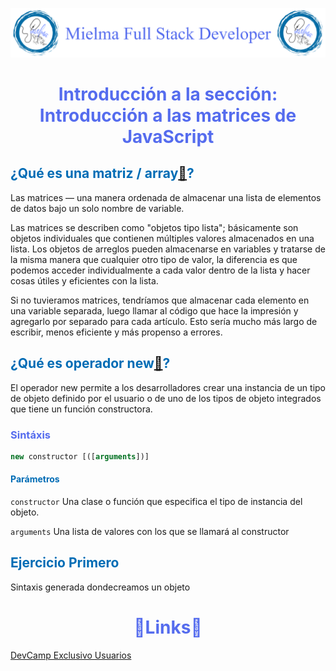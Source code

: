 ![Logo Mielma](Logo/Logo_Encabezado.png)

# <center><b><font color="#556CEE">Introducción a la sección: Introducción a las matrices de JavaScript</font></b>
## <b><font color="#006cb5">¿Qué es una matriz / array[🔗](https://developer.mozilla.org/es/docs/Learn/JavaScript/First_steps/Arrays])?</font></b>

Las matrices — una manera ordenada de almacenar una lista de elementos de datos bajo un solo nombre de variable. 

Las matrices se describen como "objetos tipo lista"; básicamente son objetos individuales que contienen múltiples valores almacenados en una lista. Los objetos de arreglos pueden almacenarse en variables y tratarse de la misma manera que cualquier otro tipo de valor, la diferencia es que podemos acceder individualmente a cada valor dentro de la lista y hacer cosas útiles y eficientes con la lista.

Si no tuvieramos matrices, tendríamos que almacenar cada elemento en una variable separada, luego llamar al código que hace la impresión y agregarlo por separado para cada artículo. Esto sería mucho más largo de escribir, menos eficiente y más propenso a errores.

## <b><font color="#006cb5">¿Qué es operador new[🔗](https://developer.mozilla.org/es/docs/Learn/JavaScript/First_steps/Arrays])?</font></b>

El operador new permite a los desarrolladores crear una instancia de un tipo de objeto definido por el usuario o de uno de los tipos de objeto integrados que tiene un función constructora.

### <font color="#556CEE">Sintáxis</font>

```js
new constructor [([arguments])]
```
#### <font color='#006cb5'>Parámetros</font>

`constructor`
Una clase o función que especifica el tipo de instancia del objeto.

`arguments`
Una lista de valores con los que se llamará al constructor



## <font color="#006cb5">Ejercicio Primero</font>
Sintaxis generada dondecreamos un objeto




<!-- ## <center><b><font color="#006cb5">Coding Exercise</font></b>
```js
```
Resultado:
```js
``` -->


# <center><b><font color="#556CEE">🔗Links🔗</font></b>

[DevCamp Exclusivo Usuarios]()  

<!-- [Código DevCamp]() -->

<!-- [Código Mielma]() -->

